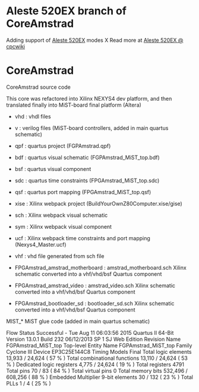 # Aleste 520EX branch of CoreAmstrad

Adding support of [Aleste 520EX](https://github.com/hww/Aleste520E) modes X
Read more at [Aleste 520EX @ cpcwiki](http://www.cpcwiki.eu/index.php/Aleste_520EX)


# CoreAmstrad
CoreAmstrad source code 

This core was refactored into Xilinx NEXYS4 dev platform, and then translated finally into MiST-board final platform (Altera)

* vhd : vhdl files
* v : verilog files (MiST-board controllers, added in main quartus schematic)

* qpf : quartus project (FGPAmstrad.qpf)
* bdf : quartus visual schematic (FGPAmstrad_MiST_top.bdf)
* bsf : quartus visual component
* sdc : quartus time constraints (FPGAmstrad_MiST_top.sdc)
* qsf : quartus port mapping (FPGAmstrad_MiST_top.qsf)

* xise : Xilinx webpack project (BuildYourOwnZ80Computer.xise/gise)
* sch : Xilinx webpack visual schematic
* sym : Xilinx webpack visual component
* ucf : Xilinx webpack time constraints and port mapping (Nexys4_Master.ucf)

* vhf : vhd file generated from sch file

* FPGAmstrad_amstrad_motherboard : amstrad_motherboard.sch Xilinx schematic converted into a vhf/vhd/bsf Quartus component
* FPGAmstrad_amstrad_video : amstrad_video.sch Xilinx schematic converted into a vhf/vhd/bsf Quartus component
* FPGAmstrad_bootloader_sd : bootloader_sd.sch Xilinx schematic converted into a vhf/vhd/bsf Quartus component

MIST_* MiST glue code (added in main quartus schematic)

Flow Status	Successful - Tue Aug 11 06:03:56 2015
Quartus II 64-Bit Version	13.0.1 Build 232 06/12/2013 SP 1 SJ Web Edition
Revision Name	FGPAmstrad_MiST_top
Top-level Entity Name	FGPAmstrad_MiST_top
Family	Cyclone III
Device	EP3C25E144C8
Timing Models	Final
Total logic elements	13,933 / 24,624 ( 57 % )
Total combinational functions	13,110 / 24,624 ( 53 % )
Dedicated logic registers	4,775 / 24,624 ( 19 % )
Total registers	4791
Total pins	70 / 83 ( 84 % )
Total virtual pins	0
Total memory bits	532,496 / 608,256 ( 88 % )
Embedded Multiplier 9-bit elements	30 / 132 ( 23 % )
Total PLLs	1 / 4 ( 25 % )

